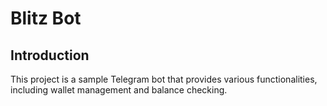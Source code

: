 # Blitz Bot

## Introduction

This project is a sample Telegram bot that provides various functionalities, including wallet management and balance checking.
